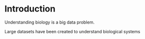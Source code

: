 # Introduction


Understanding biology is a big data problem. 

Large datasets have been created to understand biological systems

